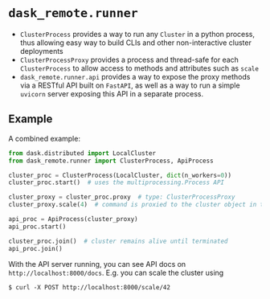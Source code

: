 # `dask_remote.runner`

- `ClusterProcess` provides a way to run any `Cluster` in a python process, thus allowing easy way to build CLIs and other non-interactive cluster deployments
- `ClusterProcessProxy` provides a process and thread-safe for each `ClusterProcess` to allow access to methods and attributes such as `scale`
- `dask_remote.runner.api` provides a way to expose the proxy methods via a RESTful API built on `FastAPI`, as well as a way to run a simple `uvicorn` server exposing this API in a separate process.

## Example

A combined example:

```python
from dask.distributed import LocalCluster
from dask_remote.runner import ClusterProcess, ApiProcess

cluster_proc = ClusterProcess(LocalCluster, dict(n_workers=0))
cluster_proc.start()  # uses the multiprocessing.Process API

cluster_proxy = cluster_proc.proxy  # type: ClusterProcessProxy
cluster_proxy.scale(4)  # command is proxied to the cluster object in the child process

api_proc = ApiProcess(cluster_proxy)
api_proc.start()

cluster_proc.join()  # cluster remains alive until terminated
api_proc.join()
```

With the API server running, you can see API docs on `http://localhost:8000/docs`.
E.g. you can scale the cluster using

```
$ curl -X POST http://localhost:8000/scale/42
```
